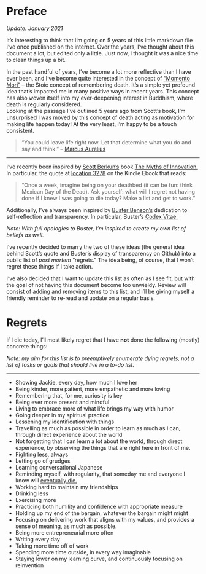 # Preface

*Update: January 2021*

It’s interesting to think that I’m going on 5 years of this little markdown file I’ve once published on the internet. Over the years, I’ve thought about this document a lot, but edited only a little. Just now, I thought it was a nice time to clean things up a bit. 

In the past handful of years, I’ve become a lot more reflective than I have ever been, and I’ve become quite interested in the concept of [“Momento Mori”](https://en.wikipedia.org/wiki/Memento_mori) – the Stoic concept of remembering death. It’s a simple yet profound idea that’s impacted me in many positive ways in recent years. This concept has also woven itself into my ever-deepening interest in Buddhism, where death is regularly considered. 
\
 Looking at the passage I’ve outlined 5 years ago from Scott’s book, I’m unsurprised I was moved by this concept of death acting as motivation for making life happen today! At the very least, I’m happy to be a touch consistent. 
 
 > “You could leave life right now. Let that determine what you do and say and think.” – [Marcus Aurelius](https://dailystoic.com/you-could-leave-life-right-now-let-that-determine-what-you-do-and-say-and-think/)

***

I’ve recently been inspired by [Scott Berkun’s](https://twitter.com/berkun) book [The Myths of Innovation.](http://www.amazon.com/dp/1449389627/tag=scottberkunco-20) In particular, the quote at [location 3278](https://raw.githubusercontent.com/geoffbrown/motivations/master/list.png) on the Kindle Ebook that reads:

> “Once a week, imagine being on your deathbed (it can be fun: think Mexican Day of the Dead). Ask yourself: what will I regret not having done if I knew I was going to die today? Make a list and get to work.”

Additionally, I’ve always been inspired by [Buster Benson’s](https://twitter.com/buster) dedication to self-reflection and transparency. In particular, Buster’s [Codex Vitae.](https://github.com/busterbenson/public/blob/master/Codex2015.md)

*Note: With full apologies to Buster, I’m inspired to create my own list of beliefs as well.*

I’ve recently decided to marry the two of these ideas (the general idea behind Scott’s quote and Buster’s display of transparency on Github) into a public list of *post mortem* “regrets.” The idea being, of course, that I won’t regret these things if I take action.

I’ve also decided that I want to update this list as often as I see fit, but with the goal of not having this document become too unwieldy. Review will consist of adding and removing items to this list, and I’ll be giving myself a friendly reminder to re-read and update on a regular basis.

# Regrets

If I die today, I’ll most likely regret that I have **not** done the following (mostly) concrete things:

*Note: my aim for this list is to preemptively enumerate dying regrets, not a list of tasks or goals that should live in a to-do list.*

***

- Showing Jackie, every day, how much I love her 
- Being kinder, more patient, more empathetic and more loving
- Remembering that, for me, curiosity is key
- Being ever more present and mindful
- Living to embrace more of what life brings my way with humor
- Going deeper in my spiritual practice
- Lessening my identification with things
- Travelling as much as possible in order to learn as much as I can, through direct experience about the world
- Not forgetting that I can learn a lot about the world, through direct experience, by observing the things that are right here in front of me.
- Fighting less, always
- Letting go of grudges 
- Learning conversational Japanese
- Reminding myself, with regularity, that someday me and everyone I know will [eventually die.](https://medium.com/@buster/the-death-bed-game-20cc8d9c7494#.pd10p668g)
- Working hard to maintain my friendships
- Drinking less
- Exercising more
- Practicing both humility and confidence with appropriate measure
- Holding up my end of the bargain, whatever the bargain might might
- Focusing on delivering work that aligns with my values, and provides a sense of meaning, as much as possible.
- Being more entrepreneurial more often
- Writing every day
- Taking more time off of work
- Spending more time outside, in every way imaginable
- Staying lower on my learning curve, and continuously focusing on reinvention
